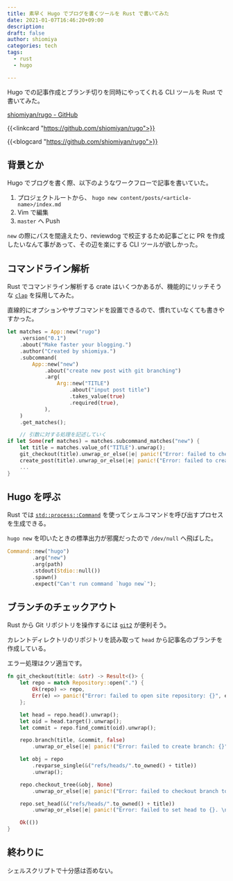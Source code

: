 ```yaml
---
title: 素早く Hugo でブログを書くツールを Rust で書いてみた
date: 2021-01-07T16:46:20+09:00
description:
draft: false
author: shiomiya
categories: tech
tags:
  - rust
  - hugo

---
```


Hugo での記事作成とブランチ切りを同時にやってくれる CLI ツールを Rust で書いてみた。

[shiomiyan/rugo - GitHub](https://github.com/shiomiyan/rugo)

{{<linkcard "https://github.com/shiomiyan/rugo">}}

{{<blogcard "https://github.com/shiomiyan/rugo">}}

## 背景とか

Hugo でブログを書く際、以下のようなワークフローで記事を書いていた。

1. プロジェクトルートから、 `hugo new content/posts/<article-name>/index.md`
2. Vim で編集
3. `master` へ Push

`new` の際にパスを間違えたり、reviewdog で校正するため記事ごとに PR を作成したいなんて事があって、その辺を楽にする CLI ツールが欲しかった。

## コマンドライン解析

Rust でコマンドライン解析する crate はいくつかあるが、機能的にリッチそうな [`clap`](https://github.com/clap-rs/clap) を採用してみた。

直線的にオプションやサブコマンドを設置できるので、慣れていなくても書きやすかった。

```rust
let matches = App::new("rugo")
    .version("0.1")
    .about("Make faster your blogging.")
    .author("Created by shiomiya.")
    .subcommand(
        App::new("new")
            .about("create new post with git branching")
            .arg(
                Arg::new("TITLE")
                    .about("input post title")
                    .takes_value(true)
                    .required(true),
            ),
    )
    .get_matches();

    // 引数に対する処理を記述していく
if let Some(ref matches) = matches.subcommand_matches("new") {
    let title = matches.value_of("TITLE").unwrap();
    git_checkout(title).unwrap_or_else(|e| panic!("Error: failed to checkout branch {}.", e));
    create_post(title).unwrap_or_else(|e| panic!("Error: failed to create new post {}.", e));
    ...
}
```

## Hugo を呼ぶ

Rust では [`std::process::Command`](https://doc.rust-lang.org/std/process/struct.Command.html) を使ってシェルコマンドを呼び出すプロセスを生成できる。

`hugo new` を叩いたときの標準出力が邪魔だったので `/dev/null` へ飛ばした。

```rust
Command::new("hugo")
        .arg("new")
        .arg(path)
        .stdout(Stdio::null())
        .spawn()
        .expect("Can't run command `hugo new`");
```

## ブランチのチェックアウト

Rust から Git リポジトリを操作するには [`git2`](https://github.com/rust-lang/git2-rs) が便利そう。

カレントディレクトリのリポジトリを読み取って `head` から記事名のブランチを作成している。

エラー処理はクソ適当です。

```rust
fn git_checkout(title: &str) -> Result<()> {
    let repo = match Repository::open(".") {
        Ok(repo) => repo,
        Err(e) => panic!("Error: failed to open site repository: {}", e),
    };

    let head = repo.head().unwrap();
    let oid = head.target().unwrap();
    let commit = repo.find_commit(oid).unwrap();

    repo.branch(title, &commit, false)
        .unwrap_or_else(|e| panic!("Error: failed to create branch: {}", e));

    let obj = repo
        .revparse_single(&("refs/heads/".to_owned() + title))
        .unwrap();

    repo.checkout_tree(&obj, None)
        .unwrap_or_else(|e| panic!("Error: failed to checkout branch to {}.\n {}", title, e));

    repo.set_head(&("refs/heads/".to_owned() + title))
        .unwrap_or_else(|e| panic!("Error: failed to set head to {}. \n {}", title, e));

    Ok(())
}
```

## 終わりに

シェルスクリプトで十分感は否めない。
